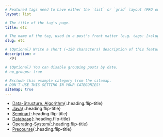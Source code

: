 ```yaml
---
# Featured tags need to have either the `list` or `grid` layout (PRO only).
layout: list

# The title of the tag's page.
title: etc

# The name of the tag, used in a post's front matter (e.g. tags: [<slug>]).
slug: etc

# (Optional) Write a short (~150 characters) description of this featured tag.
description: >
  기타

# (Optional) You can disable grouping posts by date.
# no_groups: true

# Exclude this example category from the sitemap.
# DON'T USE THIS SETTING IN YOUR CATEGORIES!
sitemap: true
---
```


* [Data-Structure, Algorithm]{:.heading.flip-title}
* [Java]{:.heading.flip-title}
* [Seminar]{:.heading.flip-title}
* [Database]{:.heading.flip-title}
* [Operating-System]{:.heading.flip-title}
* [Precourse]{:.heading.flip-title}

[Data-Structure, Algorithm]: /data-structure-algorithm/
[Java]: /java/
[Seminar]: /seminar/
[Database]: /database/
[Operating-System]: /operating-system/
[Precourse]: /precourse/
